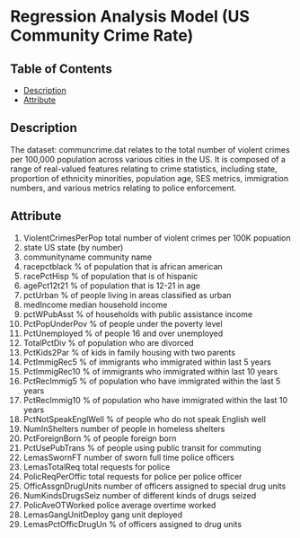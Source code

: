# Regression Analysis Model (US Community Crime Rate)
## Table of Contents
* [Description](#Description)
* [Attribute](#Attribute)

## Description
The dataset: communcrime.dat relates to the total number of violent crimes per 100,000 population across various cities in the US.
It is composed of a range of real-valued features relating to crime statistics, including state, proportion of ethnicity minorities, 
population age, SES metrics, immigration numbers, and various metrics relating to police enforcement.

## Attribute
1.  ViolentCrimesPerPop total number of violent crimes per 100K popuation
2.  state US state (by number)
3.  communityname community name
4.  racepctblack % of population that is african american
5.  racePctHisp % of population that is of hispanic
6.  agePct12t21 % of population that is 12-21 in age
7.  pctUrban % of people living in areas classified as urban
8.  medIncome median household income
9.  pctWPubAsst % of households with public assistance income
10. PctPopUnderPov % of people under the poverty level
11. PctUnemployed % of people 16 and over unemployed
12. TotalPctDiv % of population who are divorced
13. PctKids2Par % of kids in family housing with two parents
14. PctImmigRec5 % of immigrants who immigrated within last 5 years
15. PctImmigRec10 % of immigrants who immigrated within last 10 years
16. PctRecImmig5 % of population who have immigrated within the last 5 years
17. PctRecImmig10 % of population who have immigrated within the last 10 years
18. PctNotSpeakEnglWell % of people who do not speak English well
19. NumInShelters number of people in homeless shelters
20. PctForeignBorn % of people foreign born
21. PctUsePubTrans % of people using public transit for commuting
22. LemasSwornFT number of sworn full time police officers
23. LemasTotalReq total requests for police
24. PolicReqPerOffic total requests for police per police officer
25. OfficAssgnDrugUnits number of officers assigned to special drug units
26. NumKindsDrugsSeiz number of different kinds of drugs seized
27. PolicAveOTWorked police average overtime worked
28. LemasGangUnitDeploy gang unit deployed
29. LemasPctOfficDrugUn % of officers assigned to drug units

